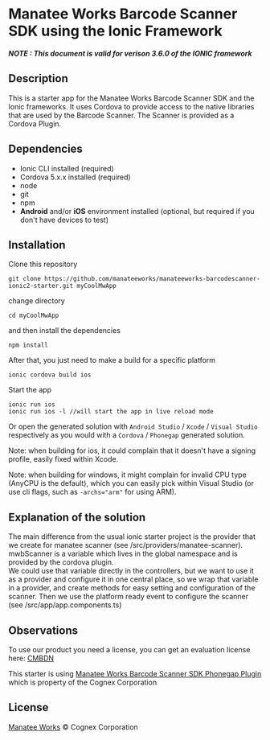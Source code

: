 # Manatee Works Barcode Scanner SDK using the Ionic Framework

***NOTE : This document is valid for verison 3.6.0 of the IONIC framework*** 

## Description
This is a starter app for the Manatee Works Barcode Scanner SDK and the Ionic frameworks. 
It uses Cordova to provide access to the native libraries that are used by the Barcode Scanner. The Scanner is provided as a Cordova Plugin.


## Dependencies

- Ionic CLI installed (required) 
- Cordova 5.x.x installed (required)
- node
- git
- npm
- **Android** and/or **iOS** environment installed (optional, but required if you don't have devices to test)


## Installation
Clone this repository 
```ssh
git clone https://github.com/manateeworks/manateeworks-barcodescanner-ionic2-starter.git myCoolMwApp
```
change directory

```ssh
cd myCoolMwApp
```
and then install the dependencies

```ssh
npm install
```

After that, you just need to make a build for a specific platform

```ssh
ionic cordova build ios
```

Start the app

```ssh
ionic run ios
ionic run ios -l //will start the app in live reload mode
```

Or open the generated solution with `Android Studio` / `Xcode` / `Visual Studio` respectively as you would with a `Cordova` / `Phonegap` generated solution.

Note: when building for ios, it could complain that it doesn't have a signing profile, easily fixed within Xcode.

Note: when building for windows, it might complain for invalid CPU type (AnyCPU is the default), which you can easily pick within Visual Studio (or use cli flags, such as `-archs="arm"` for using ARM).

## Explanation of the solution

The main difference from the usual ionic starter project is the provider that we create for manatee scanner (see /src/providers/manatee-scanner). 
mwbScanner is a variable which lives in the global namespace and is provided by the cordova plugin.  
We could use that variable directly in the controllers, but we want to use it as a provider and configure it in one central place, so we wrap that variable in a provider, and create methods for easy setting and configuration of the scanner. 
Then we use the platform ready event to configure the scanner (see /src/app/app.components.ts) 

## Observations

To use our product you need a license, you can get an evaluation license here: [CMBDN](https://cmbdn.cognex.com/lpr/evaluation/new)

This starter is using [Manatee Works Barcode Scanner SDK Phonegap Plugin](https://github.com/manateeworks/phonegap-manateeworks-v3.git) which is property of the Cognex Corporation

## License

[Manatee Works](https://cmbdn.cognex.com) © Cognex Corporation
